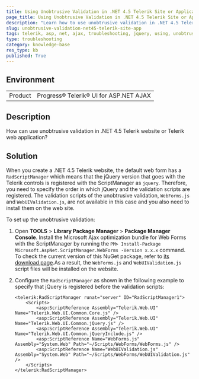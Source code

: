 ```yaml
---
title: Using Unobtrusive Validation in .NET 4.5 Telerik Site or Application
page_title: Using Unobtrusive Validation in .NET 4.5 Telerik Site or Application
description: "Learn how to use unobtrusive validation in .NET 4.5 Telerik website or web application."
slug: unobtrusive-validation-net45-telerik-site-app
tags: telerik, asp, net, ajax, troubleshooting, jquery, using, unobtrusive, validation, in, .net, 4.5, telerik, web, site, application, app
type: troubleshooting
category: knowledge-base
res_type: kb
published: True
---
```


## Environment

<table>
	<tbody>
		<tr>
			<td>Product</td>
			<td>Progress® Telerik® UI for ASP.NET AJAX</td>
		</tr>
	</tbody>
</table>

## Description

How can use unobtrusive validation in .NET 4.5 Telerik website or Telerik web application?

## Solution

When you create a .NET 4.5 Telerik website, the default web form has a `RadScriptManager` which means that the jQuery version that goes with the Telerik controls is registered with the ScriptManager as `jquery`. Therefore, you need to specify the order in which jQuery and the validation scripts are registered. The validation scripts of the unobtrusive validation, `WebForms.js` and `WebUIValidation.js`, are not available in this case and you also need to install them on the web site.

To set up the unobtrusive validation:

1. Open **TOOLS** > **Library Package Manager** > **Package Manager Console**. Install the Microsoft Ajax optimization bundle for Web Forms with the ScriptManager by running the `PM> Install-Package Microsoft.AspNet.ScriptManager.WebForms -Version x.x.x` command. To check the current version of this NuGet package, refer to [its download page](https://www.nuget.org/packages/Microsoft.AspNet.ScriptManager.WebForms).As a result, the `WebForms.js` and `WebUIValidation.js` script files will be installed on the website.

1. Configure the `RadScriptManager` as shown in the following example to specify that jQuery is registered before the validation scripts:

	````ASP.NET
	<telerik:RadScriptManager runat="server" ID="RadScriptManager1">
	    <Scripts>
	        <asp:ScriptReference Assembly="Telerik.Web.UI" Name="Telerik.Web.UI.Common.Core.js" />
	        <asp:ScriptReference Assembly="Telerik.Web.UI" Name="Telerik.Web.UI.Common.jQuery.js" />
	        <asp:ScriptReference Assembly="Telerik.Web.UI" Name="Telerik.Web.UI.Common.jQueryInclude.js" />
	        <asp:ScriptReference Name="WebForms.js" Assembly="System.Web" Path="~/Scripts/WebForms/WebForms.js" />
	        <asp:ScriptReference Name="WebUIValidation.js" Assembly="System.Web" Path="~/Scripts/WebForms/WebUIValidation.js" />
	    </Scripts>
	</telerik:RadScriptManager>
	````
